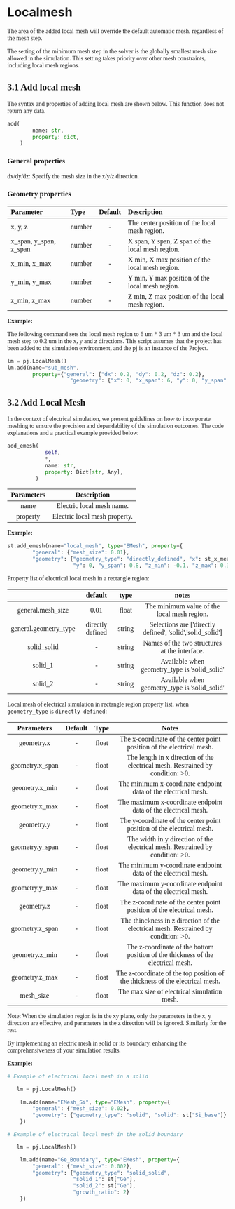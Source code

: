 
# Localmesh

<font face = "Calibri">

<div class="text-justify">

The area of the added local mesh will override the default automatic mesh, regardless of the mesh step. <br/>

The setting of the minimum mesh step in the solver is the globally smallest mesh size allowed in the simulation. This setting takes priority over other mesh constraints, including local mesh regions.

## 3.1 Add local mesh

The syntax and properties of adding local mesh are shown below. This function does not return any data.

```python
add(
        name: str,
        property: dict,
    )
```

### General properties
 dx/dy/dz: Specify the mesh size in the x/y/z direction.

### Geometry properties
| Parameter                | Type    | Default   | Description        |
|:---------------|:--------|:----------:|:----------------------|
|  x, y, z               | number  |     -    | The center position of the local mesh region. |
|  x_span, y_span, z_span         | number  |     -   | X span, Y span, Z span of the local mesh region. |
|  x_min, x_max           | number  |     -     | X min, X max position of the local mesh region. |
|  y_min, y_max           | number  |     -     | Y min, Y max position of the local mesh region. |
|  z_min, z_max           | number  |     -     | Z min, Z max position of the local mesh region. |


**Example:**

The following command sets the local mesh region to 6 um * 3 um * 3 um and the local mesh step to 0.2 um in the x, y and z directions. This script assumes that the project has been added to the simulation environment, and the pj is an instance of the Project.

```python
lm = pj.LocalMesh()
lm.add(name="sub_mesh",
        property={"general": {"dx": 0.2, "dy": 0.2, "dz": 0.2},
                    "geometry": {"x": 0, "x_span": 6, "y": 0, "y_span":3, "z": 0, "z_span": 3 } } )
```


## 3.2 Add Local Mesh

In the context of electrical simulation, we present guidelines on how to incorporate meshing to ensure the precision and dependability of the simulation outcomes. The code explanations and a practical example provided below.

```python
add_emesh(
            self,
            *,
            name: str,
            property: Dict[str, Any],
    	 )
```

| **Parameters** |          Description          |
| :------------: | :---------------------------: |
|      name      |   Electric local mesh name.   |
|    property    | Electric local mesh property. |

**Example:**

```python
st.add_emesh(name="local_mesh", type="EMesh", property={
        "general": {"mesh_size": 0.01},
        "geometry": {"geometry_type": "directly_defined", "x": st_x_mean, "x_span": 0,
                     "y": 0, "y_span": 0.8, "z_min": -0.1, "z_max": 0.3}})
```

Property list of electrical local mesh in a rectangle region:

|                       |         default     |  type  | notes                                          |
| :-------------------: | :-----------------: | :----: | :--------------------------------------------: |
| general.mesh_size     |           0.01      |  float |  The minimum value of the local mesh region.   |
| general.geometry_type |    directly defined | string | Selections are ['directly defined', 'solid','solid_solid']  |
| solid_solid           |          -           |string  |Names of the two structures at the interface.|
| solid_1               |          -           | string | Available when geometry_type is 'solid_solid'    |
| solid_2               |           -          | string | Available when geometry_type is 'solid_solid'    |

Local mesh of electrical simulation in rectangle region property list, when `geometry_type` is `directly defined`:

| **Parameters** | Default | Type  |                 Notes                  |
| :------------: | :-----: | :---: | :------------------------------------: |
|     geometry.x      |    -     |  float   |  The x-coordinate of the center point position of the electrical mesh.    |
|   geometry.x_span   |    -     |  float   | The length in x direction of the electrical mesh. Restrained by condition: >0.  |
|   geometry.x_min    |    -     |  float   | The minimum x-coordinate endpoint data of the electrical mesh.      |
|   geometry.x_max    |     -    |  float   |  The maximum x-coordinate endpoint data of the electrical mesh.     |
|     geometry.y      |    -     |  float   |  The y-coordinate of the center point position of the electrical mesh.      |
|   geometry.y_span   |    -     |  float   | The width in y direction of the electrical mesh. Restrained by condition: >0.  |
|   geometry.y_min    |    -     |  float   |The minimum y-coordinate endpoint data of the electrical mesh.       |
|   geometry.y_max    |     -    |  float   |  The maximum y-coordinate endpoint data of the electrical mesh.      |
|     geometry.z      |    -     |  float   |   The z-coordinate of the center point position of the electrical mesh.    |
|   geometry.z_span   |    -     |  float   | The thinckness in z direction of the electrical mesh. Restrained by condition: >0.  |
|   geometry.z_min    |     -    |  float   |The z-coordinate of the bottom position of the thickness of the electrical mesh.      |
|   geometry.z_max    |     -    |  float   |  The z-coordinate of the top position of the thickness of the electrical mesh.     |
|   mesh_size    |       -  | float | The max size of electrical simulation mesh. |

Note: When the simulation region is in the xy plane, only the parameters in the x, y direction are effective, and parameters in the z direction will be ignored. Similarly for the rest.

By implementing an electric mesh in solid or its boundary, enhancing the comprehensiveness of your simulation results.

**Example:**

```python
# Example of electrical local mesh in a solid

   lm = pj.LocalMesh()
    
    lm.add(name="EMesh_Si", type="EMesh", property={
        "general": {"mesh_size": 0.02},
        "geometry": {"geometry_type": "solid", "solid": st["Si_base"]}
    })

# Example of electrical local mesh in the solid boundary

   lm = pj.LocalMesh()

    lm.add(name="Ge_Boundary", type="EMesh", property={
        "general": {"mesh_size": 0.002},
        "geometry": {"geometry_type": "solid_solid", 
                     "solid_1": st["Ge"],
                     "solid_2": st["Ge"],
                     "growth_ratio": 2}
    })
```

</div>

</font>